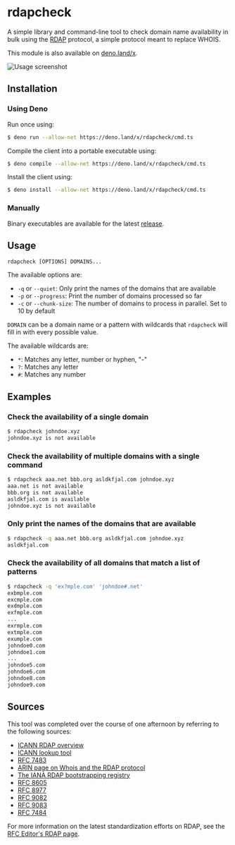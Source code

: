 # rdapcheck

A simple library and command-line tool to check domain name availability in bulk using the [RDAP](https://www.icann.org/rdap) protocol, a simple protocol meant to replace WHOIS.

This module is also available on [deno.land/x](https://deno.land/x/rdapcheck).

![Usage screenshot](https://user-images.githubusercontent.com/34945306/144460820-f193dd79-f93e-488c-800f-58a6b540e42a.png)

## Installation

### Using Deno

Run once using:

```bash
$ deno run --allow-net https://deno.land/x/rdapcheck/cmd.ts
```

Compile the client into a portable executable using:

```bash
$ deno compile --allow-net https://deno.land/x/rdapcheck/cmd.ts
```

Install the client using:

```bash
$ deno install --allow-net https://deno.land/x/rdapcheck/cmd.ts
```

### Manually

Binary executables are available for the latest [release](https://github.com/Gadiguibou/rdapcheck/releases/latest).

## Usage

```
rdapcheck [OPTIONS] DOMAINS...
```

The available options are:

- `-q` or `--quiet`: Only print the names of the domains that are available
- `-p` or `--progress`: Print the number of domains processed so far
- `-c` or `--chunk-size`: The number of domains to process in parallel. Set to 10 by default

`DOMAIN` can be a domain name or a pattern with wildcards that `rdapcheck` will fill in with every possible value.

The available wildcards are:

- `*`: Matches any letter, number or hyphen, "-"
- `?`: Matches any letter
- `#`: Matches any number

## Examples

### Check the availability of a single domain

```bash
$ rdapcheck johndoe.xyz
johndoe.xyz is not available
```

### Check the availability of multiple domains with a single command

```bash
$ rdapcheck aaa.net bbb.org asldkfjal.com johndoe.xyz
aaa.net is not available
bbb.org is not available
asldkfjal.com is available
johndoe.xyz is not available
```

### Only print the names of the domains that are available

```bash
$ rdapcheck -q aaa.net bbb.org asldkfjal.com johndoe.xyz
asldkfjal.com
```

### Check the availability of all domains that match a list of patterns

```bash
$ rdapcheck -q 'ex?mple.com' 'johndoe#.net'
exbmple.com
excmple.com
exdmple.com
exfmple.com
...
exrmple.com
extmple.com
exumple.com
johndoe0.com
johndoe1.com
...
johndoe5.com
johndoe6.com
johndoe8.com
johndoe9.com
```

## Sources

This tool was completed over the course of one afternoon by referring to the following sources:

- [ICANN RDAP overview](https://www.icann.org/rdap)
- [ICANN lookup tool](https://lookup.icann.org/lookup)
- [RFC 7483](https://datatracker.ietf.org/doc/html/rfc7483)
- [ARIN page on Whois and the RDAP protocol](https://www.arin.net/resources/registry/whois/rdap)
- [The IANA RDAP bootstrapping registry](https://data.iana.org/rdap/)
- [RFC 8605](https://www.rfc-editor.org/info/rfc8605)
- [RFC 8977](https://www.rfc-editor.org/info/rfc8977)
- [RFC 9082](https://www.rfc-editor.org/info/rfc9082)
- [RFC 9083](https://www.rfc-editor.org/info/rfc9083)
- [RFC 7484](https://datatracker.ietf.org/doc/html/rfc7484)

For more information on the latest standardization efforts on RDAP, see the [RFC Editor's RDAP page](https://www.rfc-editor.org/search/rfc_search_detail.php?title=RDAP&pubstatus%5B%5D=Any&pub_date_type=any).
